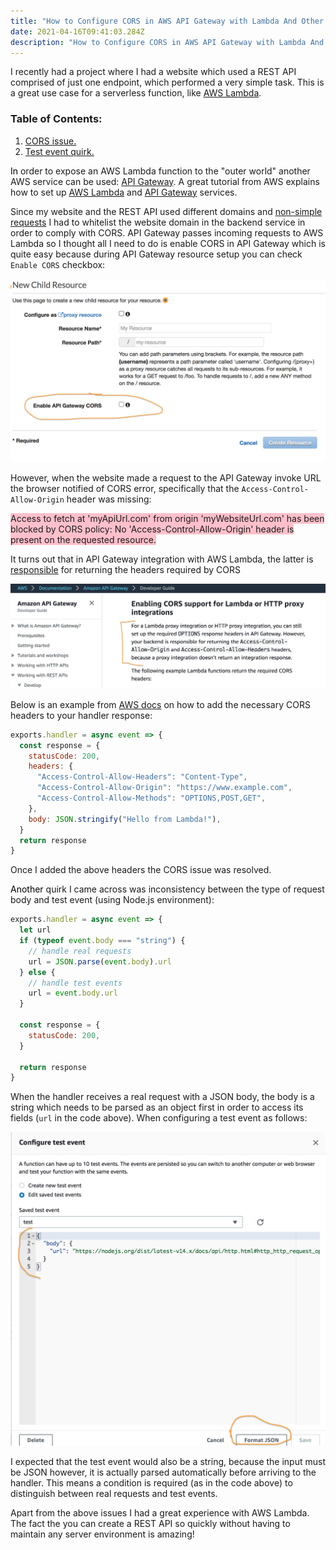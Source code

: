 ```yaml
---
title: "How to Configure CORS in AWS API Gateway with Lambda And Other Gotchas"
date: 2021-04-16T09:41:03.284Z
description: "How to Configure CORS in AWS API Gateway with Lambda And Other Gotchas"
---
```


I recently had a project where I had a website which used a REST API comprised of just one endpoint, which performed a very simple task. This is a great use case for a serverless function, like [AWS Lambda](https://aws.amazon.com/lambda).

### Table of Contents:

1. [CORS issue.](#cors)
2. [Test event quirk.](#test-event)

<a name="cors" style="color: black;box-shadow: none;">In</a> order to expose an AWS Lambda function to the "outer world" another AWS service can be used: [API Gateway](https://aws.amazon.com/api-gateway). A great tutorial from AWS explains how to set up [AWS Lambda](https://webapp.serverlessworkshops.io/serverlessbackend/) and [API Gateway](https://webapp.serverlessworkshops.io/restfulapis/restapi/) services.

Since my website and the REST API used different domains and [non-simple requests](https://developer.mozilla.org/en-US/docs/Web/HTTP/CORS#simple_requests) I had to whitelist the website domain in the backend service in order to comply with CORS. API Gateway passes incoming requests to AWS Lambda so I thought all I need to do is enable CORS in API Gateway which is quite easy because during API Gateway resource setup you can check `Enable CORS` checkbox:

![enable CORS in API Gateway](./api-gateway.png)

However, when the website made a request to the API Gateway invoke URL the browser notified of CORS error, specifically that the `Access-Control-Allow-Origin` header was missing:

<span style="background-color: pink;">Access to fetch at 'myApiUrl.com' from origin 'myWebsiteUrl.com' has been blocked by CORS policy: No 'Access-Control-Allow-Origin' header is present on the requested resource.</span>

It turns out that in API Gateway integration with AWS Lambda, the latter is [responsible](https://docs.aws.amazon.com/apigateway/latest/developerguide/how-to-cors.html) for returning the headers required by CORS

![enable CORS in AWS Lambda](./api-gateway-cors.png)

Below is an example from [AWS docs](https://docs.aws.amazon.com/apigateway/latest/developerguide/how-to-cors.html) on how to add the necessary CORS headers to your handler response:

```js
exports.handler = async event => {
  const response = {
    statusCode: 200,
    headers: {
      "Access-Control-Allow-Headers": "Content-Type",
      "Access-Control-Allow-Origin": "https://www.example.com",
      "Access-Control-Allow-Methods": "OPTIONS,POST,GET",
    },
    body: JSON.stringify("Hello from Lambda!"),
  }
  return response
}
```

Once I added the above headers the CORS issue was resolved.

<a name="test-event" style="color: black;box-shadow: none;">Another</a> quirk I came across was inconsistency between the type of request body and test event (using Node.js environment):

```js
exports.handler = async event => {
  let url
  if (typeof event.body === "string") {
    // handle real requests
    url = JSON.parse(event.body).url
  } else {
    // handle test events
    url = event.body.url
  }

  const response = {
    statusCode: 200,
  }

  return response
}
```

When the handler receives a real request with a JSON body, the body is a string which needs to be parsed as an object first in order to access its fields (`url` in the code above). When configuring a test event as follows:

![AWS Lambda test event](./test-event.png)

I expected that the test event would also be a string, because the input must be JSON however, it is actually parsed automatically before arriving to the handler. This means a condition is required (as in the code above) to distinguish between real requests and test events.

Apart from the above issues I had a great experience with AWS Lambda. The fact the you can create a REST API so quickly without having to maintain any server environment is amazing!
